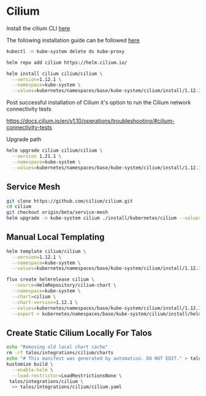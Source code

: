 # Cilium

Install the cilium CLI [here](https://docs.cilium.io/en/stable/gettingstarted/k8s-install-default/)

The following installation guide can be followed [here](https://docs.cilium.io/en/v1.9/gettingstarted/kubeproxy-free/#kubeproxy-free)

```bash
kubectl -n kube-system delete ds kube-proxy
```

```bash
helm repo add cilium https://helm.cilium.io/
```

```bash
helm install cilium cilium/cilium \
  --version=1.12.1 \
  --namespace=kube-system \
  --values=kubernetes/namespaces/base/kube-system/cilium/install/1.12.1.yaml
```

Post successful installation of Cilium it's option to run the Cilium network connectivity tests

https://docs.cilium.io/en/v1.10/operations/troubleshooting/#cilium-connectivity-tests

Upgrade path

```bash
helm upgrade cilium cilium/cilium \
  --version 1.21.1 \
  --namespace=kube-system \
  --values=kubernetes/namespaces/base/kube-system/cilium/install/1.12.1.yaml
```

## Service Mesh

```bash
git clone https://github.com/cilium/cilium.git
cd cilium
git checkout origin/beta/service-mesh
helm upgrade -n kube-system cilium ./install/kubernetes/cilium --values=../k8s-gitops/kubernetes/namespaces/base/kube-system/cilium/install/values.yaml
```

## Manual Local Templating

```bash
helm template cilium/cilium \
  --version=1.12.1 \
  --namespace=kube-system \
  --values=kubernetes/namespaces/base/kube-system/cilium/install/1.12.1.yaml > kubernetes/namespaces/base/kube-system/cilium/install/cilium-1-12-1.yaml
```

```bash
flux create helmrelease cilium \
  --source=HelmRepository/cilium-chart \
  --namespace=kube-system \
  --chart=cilium \
  --chart-version=1.12.1 \
  --values=kubernetes/namespaces/base/kube-system/cilium/install/1.12.1.yaml \
  --export > kubernetes/namespaces/base/kube-system/cilium/install/helmrelease.yaml
```

## Create Static Cilium Locally For Talos

```bash
echo "Removing old local chart cache"
rm -rf talos/integrations/cilium/charts
echo "# This manifest was generated by automation. DO NOT EDIT." > talos/integrations/cilium/cilium.yaml
kustomize build \
  --enable-helm \
  --load-restrictor=LoadRestrictionsNone \
 talos/integrations/cilium \
  >> talos/integrations/cilium/cilium.yaml
```
